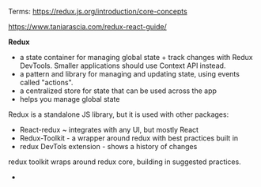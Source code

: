 

Terms: https://redux.js.org/introduction/core-concepts

https://www.taniarascia.com/redux-react-guide/

**Redux**

- a state container for managing global state + track changes with Redux DevTools.  Smaller applications should use Context API instead.
- a pattern and library for managing and updating state, using events called "actions". 
- a centralized store for state that can be used across the app
- helps you manage global state

Redux is a standalone JS library, but it is used with other packages: 

- React-redux ~ integrates with any UI, but mostly React
- Redux-Toolkit - a wrapper around redux with best practices built in
- redux DevTols extension - shows a history of changes



redux toolkit wraps around redux core, building in suggested practices.

* 

 

